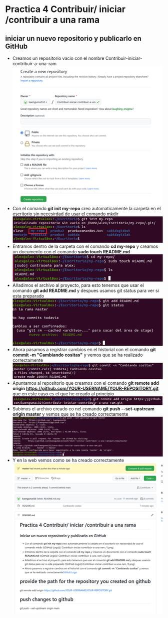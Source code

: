 # Practica 4 Contribuir/ iniciar /contribuir a una rama

## iniciar un nuevo repositorio y publicarlo en GitHub
- Creamos un repositorio vacio con el nombre Contribuir-iniciar-contribuir-a-una-ram ![GitHub Logo](/Contribuir-iniciar-contribuir-a-una-ram/0.png)
- Con el comando **git init my-repo** creo automaticamente la carpeta en el escritorio sin necesirdad de usar el comando mkdir ![GitHub Logo](/Contribuir-iniciar-contribuir-a-una-ram/1.png)
- Entramos dentro de la carpeta con el comando **cd my-repo** y creamos un documento con el comando **sudo touch README.md** ![GitHub Logo](/Contribuir-iniciar-contribuir-a-una-ram/2.png)
- Añadimos el archivo al proyecto, para esto tenemos que usar el comando **git add README.md** y despues usamos git status para ver si esta preparado ![GitHub Logo](/Contribuir-iniciar-contribuir-a-una-ram/3.png)
- Ahora pasamos a registrar cambios en el historial con el comando **git commit -m "Cambiando cositas"** y vemos que se ha realizado correctamente ![GitHub Logo](/Contribuir-iniciar-contribuir-a-una-ram/7.png)
- Apuntamos al repositorio que creamos con el comando **git remote add origin https://github.com/YOUR-USERNAME/YOUR-REPOSITORY.git** que en este caso es el que he creado al principio ![GitHub Logo](/Contribuir-iniciar-contribuir-a-una-ram/4.png)
- Subimos el archivo creado co nel comando **git push --set-upstream origin master** y vemos que se ha creado correctamente ![GitHub Logo](/Contribuir-iniciar-contribuir-a-una-ram/5.png)
- Y en la web vemos como se ha creado correctamente ![GitHub Logo](/Contribuir-iniciar-contribuir-a-una-ram/6.png)


